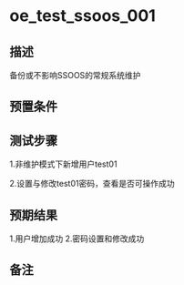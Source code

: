 # oe_test_ssoos_001

## 描述

备份或不影响SSOOS的常规系统维护

## 预置条件

## 测试步骤

1.非维护模式下新增用户test01

2.设置与修改test01密码，查看是否可操作成功

## 预期结果

1.用户增加成功
2.密码设置和修改成功

## 备注